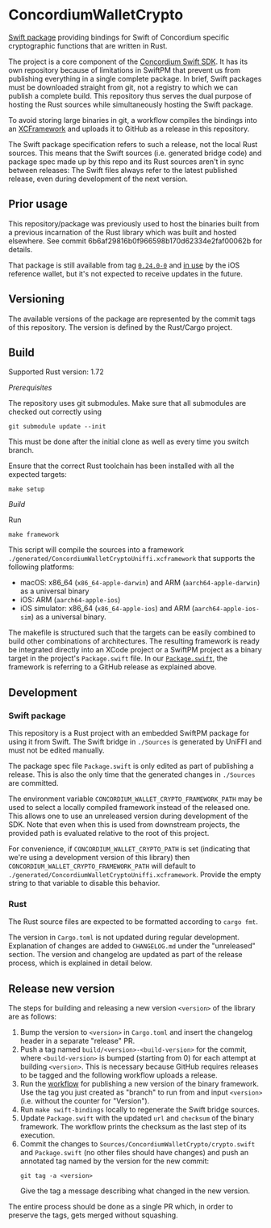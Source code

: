 # ConcordiumWalletCrypto

[Swift package](https://developer.apple.com/documentation/xcode/swift-packages) providing bindings for Swift
of Concordium specific cryptographic functions that are written in Rust.

The project is a core component of the [Concordium Swift SDK](https://github.com/Concordium/concordium-swift-sdk.git).
It has its own repository because of limitations in SwiftPM
that prevent us from publishing everything in a single complete package.
In brief, Swift packages must be downloaded straight from git,
not a registry to which we can publish a complete build.
This repository thus serves the dual purpose of hosting the Rust sources
while simultaneously hosting the Swift package.

To avoid storing large binaries in git, a workflow compiles the bindings into an
[XCFramework](https://developer.apple.com/documentation/xcode/distributing-binary-frameworks-as-swift-packages)
and uploads it to GitHub as a release in this repository.

The Swift package specification refers to such a release, not the local Rust sources.
This means that the Swift sources (i.e. generated bridge code) and package spec made up by this repo
and its Rust sources aren't in sync between releases:
The Swift files always refer to the latest published release, even during development of the next version.

## Prior usage

This repository/package was previously used to host the binaries built from a previous incarnation of the Rust library
which was built and hosted elsewhere.
See commit 6b6af29816b0f966598b170d62334e2faf00062b for details.

That package is still available from tag
[`0.24.0-0`](https://github.com/Concordium/concordium-wallet-crypto-swift/releases/tag/0.24.0-0) and
[in use](https://github.com/Concordium/concordium-reference-wallet-ios/blob/main/ConcordiumWallet.xcodeproj/project.xcworkspace/xcshareddata/swiftpm/Package.resolved)
by the iOS reference wallet, but it's not expected to receive updates in the future.

## Versioning

The available versions of the package are represented by the commit tags of this repository.
The version is defined by the Rust/Cargo project.

## Build

Supported Rust version: 1.72

*Prerequisites*

The repository uses git submodules. Make sure that all submodules are checked out correctly using

```shell
git submodule update --init
```

This must be done after the initial clone as well as every time you switch branch.

Ensure that the correct Rust toolchain has been installed with all the expected targets:

```shell
make setup
```

*Build*

Run

```shell
make framework
```

This script will compile the sources into a framework `./generated/ConcordiumWalletCryptoUniffi.xcframework`
that supports the following platforms:

- macOS: x86_64 (`x86_64-apple-darwin`) and ARM (`aarch64-apple-darwin`) as a universal binary
- iOS: ARM (`aarch64-apple-ios`)
- iOS simulator: x86_64 (`x86_64-apple-ios`) and ARM (`aarch64-apple-ios-sim`) as a universal binary.

The makefile is structured such that the targets can be easily combined to build other combinations of architectures.
The resulting framework is ready be integrated directly into an XCode project or a SwiftPM project as a binary target
in the project's `Package.swift` file.
In our [`Package.swift`](./Package.swift), the framework is referring to a GitHub release as explained above.

## Development

### Swift package

This repository is a Rust project with an embedded SwiftPM package for using it from Swift.
The Swift bridge in `./Sources` is generated by UniFFI and must not be edited manually.

The package spec file `Package.swift` is only edited as part of publishing a release.
This is also the only time that the generated changes in `./Sources` are committed.

The environment variable `CONCORDIUM_WALLET_CRYPTO_FRAMEWORK_PATH`
may be used to select a locally compiled framework instead of the released one.
This allows one to use an unreleased version during development of the SDK.
Note that even when this is used from downstream projects,
the provided path is evaluated relative to the root of this project.

For convenience, if `CONCORDIUM_WALLET_CRYPTO_PATH` is set
(indicating that we're using a development version of this library)
then `CONCORDIUM_WALLET_CRYPTO_FRAMEWORK_PATH` will default to `./generated/ConcordiumWalletCryptoUniffi.xcframework`.
Provide the empty string to that variable to disable this behavior.

### Rust

The Rust source files are expected to be formatted according to `cargo fmt`.

The version in `Cargo.toml` is not updated during regular development.
Explanation of changes are added to `CHANGELOG.md` under the "unreleased" section.
The version and changelog are updated as part of the release process,
which is explained in detail below.

## Release new version

The steps for building and releasing a new version `<version>` of the library are as follows:

1. Bump the version to `<version>` in `Cargo.toml` and insert the changelog header in a separate "release" PR.
2. Push a tag named `build/<version>-<build-version>` for the commit,
   where `<build-version>` is bumped (starting from 0) for each attempt at building `<version>`.
   This is necessary because GitHub requires releases to be tagged and the following workflow uploads a release.
3. Run the [workflow](./.github/workflows/publish-framework.yml) for publishing a new version of the binary framework.
   Use the tag you just created as "branch" to run from and input `<version>` (i.e. without the counter for "Version").
4. Run `make swift-bindings` locally to regenerate the Swift bridge sources.
5. Update `Package.swift` with the updated `url` and `checksum` of the binary framework.
   The workflow prints the checksum as the last step of its execution.
6. Commit the changes to `Sources/ConcordiumWalletCrypto/crypto.swift` and `Package.swift`
   (no other files should have changes)
   and push an annotated tag named by the version for the new commit:
   ```shell
   git tag -a <version>
   ```
   Give the tag a message describing what changed in the new version.

The entire process should be done as a single PR which,
in order to preserve the tags, gets merged without squashing.
